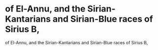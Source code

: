 # of El-Annu, and the Sirian-Kantarians and Sirian-Blue races of Sirius B,

of El-Annu, and the Sirian-Kantarians and Sirian-Blue races of Sirius B,